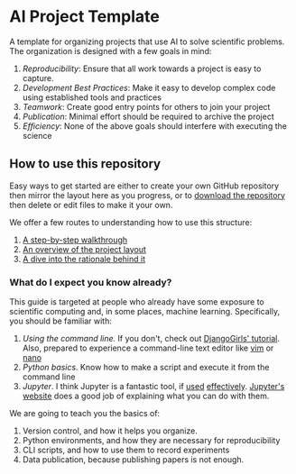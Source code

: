 # AI Project Template

A template for organizing projects that use AI to solve scientific problems.
The organization is designed with a few goals in mind:

1. *Reproducibility*: Ensure that all work towards a project is easy to capture.
1. *Development Best Practices*: Make it easy to develop complex code using established tools and practices
1. *Teamwork*: Create good entry points for others to join your project
1. *Publication*: Minimal effort should be required to archive the project
1. *Efficiency*: None of the above goals should interfere with executing the science

## How to use this repository

Easy ways to get started are either to create your own GitHub repository then mirror the layout here as you progress,
or to [download the repository](https://github.com/WardLT/ai-project-template/archive/refs/heads/main.zip) then 
delete or edit files to make it your own.

We offer a few routes to understanding how to use this structure:

1. [A step-by-step walkthrough](docs/step-by-step.md)
1. [An overview of the project layout](docs/project-layout.md)
1. [A dive into the rationale behind it](docs/rationale.md)


### What do I expect you know already?

This guide is targeted at people who already have some exposure to scientific computing and, in some places, machine learning.
Specifically, you should be familiar with:

1. *Using the command line.* If you don't, check out [DjangoGirls' tutorial](https://tutorial.djangogirls.org/en/intro_to_command_line/). Also, prepared to experience a command-line text editor like [vim](https://www.openvim.com/) or [nano](https://www.howtogeek.com/howto/42980/the-beginners-guide-to-nano-the-linux-command-line-text-editor/)
1. *Python basics.* Know how to make a script and execute it from the command line
1. *Jupyter*. I think Jupyter is a fantastic tool, if [used](https://docs.google.com/presentation/d/1n2RlMdmv1p25Xy5thJUhkKGvjtV-dkAIsUXP-AL4ffI/edit#slide=id.g362da58057_0_1) [effectively](https://www.youtube.com/watch?v=7jiPeIFXb6U). [Jupyter's website](https://jupyter.org/) does a good job of explaining what you can do with them.

We are going to teach you the basics of:

1. Version control, and how it helps you organize.
1. Python environments, and how they are necessary for reproducibility
1. CLI scripts, and how to use them to record experiments
1. Data publication, because publishing papers is not enough.
 

